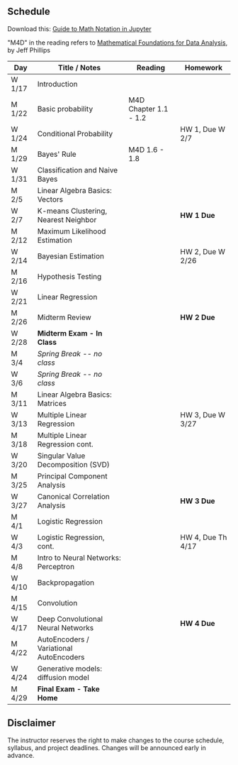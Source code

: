 ## Schedule

Download this: [Guide to Math Notation in Jupyter](examples/MathNotationGuide.ipynb)

"M4D" in the reading refers to [Mathematical Foundations for Data Analysis](http://www.cs.utah.edu/~jeffp/M4D/M4D.html), by Jeff Phillips

| Day      | Title / Notes                                                      | Reading         | Homework                                   |
|----------|--------------------------------------------------------------------|-----------------|--------------------------------------------|
| W 1/17  | Introduction           |                      |                      |
| M 1/22  | Basic probability                |  M4D Chapter 1.1 - 1.2   |                                      |
| W 1/24  | Conditional Probability |  | HW 1, Due W 2/7                            |
| M 1/29  | Bayes' Rule         |  M4D 1.6 - 1.8    |           |
| W 1/31   | Classification and Naive Bayes              |    |                                            |
| M 2/5   | Linear Algebra Basics: Vectors      |           |           |
| W 2/7   | K-means Clustering, Nearest Neighbor         |                 | **HW 1 Due**  |
| M 2/12  | Maximum Likelihood Estimation       |
| W 2/14  | Bayesian Estimation     |               | HW 2, Due W 2/26 |
| M 2/16  | Hypothesis Testing     |  |  |
| W 2/21  | Linear Regression       | |  |
| M 2/26  | Midterm Review | | **HW 2 Due** |
| W 2/28   | **Midterm Exam - In Class**  |   |    |
| M 3/4   | *Spring Break -- no class* | | |
| W 3/6   | *Spring Break -- no class* | | |
| M 3/11  | Linear Algebra Basics: Matrices |   |   | 
| W 3/13  | Multiple Linear Regression |   | HW 3, Due W 3/27 |
| M 3/18  | Multiple Linear Regression cont. |         |  |
| W 3/20  | Singular Value Decomposition (SVD) |  |   |
| M 3/25  | Principal Component Analysis|  |  |
| W 3/27  | Canonical Correlation Analysis |  | **HW 3 Due** |
| M 4/1   | Logistic Regression |  |  |
| W 4/3   | Logistic Regression, cont. |         | HW 4, Due Th 4/17 |
| M 4/8  | Intro to Neural Networks: Perceptron|   |        |
| W 4/10  | Backpropagation|         |    |
| M 4/15  | Convolution |         |  |
| W 4/17  | Deep Convolutional Neural Networks |  |**HW 4 Due** |
| M 4/22  | AutoEncoders / Variational AutoEncoders |    |   |
| W 4/24  | Generative models: diffusion model |   |   |
| M 4/29   | **Final Exam - Take Home** |   |   |


## Disclaimer

The instructor reserves the right to make changes to the course schedule, syllabus, and project deadlines. Changes will be announced early in advance.
